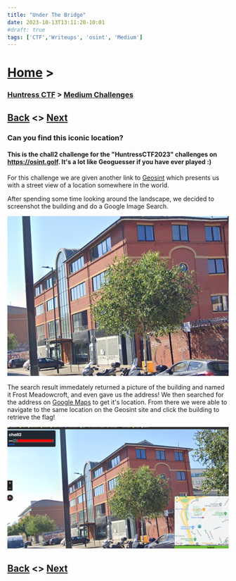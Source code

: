 ```yaml
---
title: "Under The Bridge"
date: 2023-10-13T13:11:20-10:01
#draft: true
tags: ['CTF','Writeups', 'osint', 'Medium']
---
```

 
# [Home](https://jjolley91.github.io/blog/) >

###  [Huntress CTF](https://jjolley91.github.io/blog/huntress_ctf_2023) >  [Medium Challenges](https://jjolley91.github.io/blog/huntress_ctf_2023/2.Medium/)

## [Back](https://jjolley91.github.io/blog/huntress_ctf_2023/operation_not_found)  <> [Next](https://jjolley91.github.io/blog/huntress_ctf_2023/2.Medium/opendir) 

### Can you find this iconic location?

#### This is the chall2 challenge for the "HuntressCTF2023" challenges on https://osint.golf. It's a lot like Geoguesser if you have ever played :) 


For this challenge we are given another link to [Geosint](https://osint.golf/HuntressCTF2023-chall1/) which presents us with a street view of a location somewhere in the world.

After spending some time looking around the landscape, we decided to screenshot the building and do a Google Image Search. 

![utb1](https://github.com/jjolley91/blog/blob/main/static/Huntress_CTF_2023/under_the_bridge_1.png?raw=true)


The search result immedately returned a picture of the building and named it Frost Meadowcroft, and even gave us the address! We then searched for the address on [Google Maps](https://www.google.com/maps/) to get it's location. From there we were able to navigate to the same location on the Geosint site and click the building to retrieve the flag!


![utb2](https://github.com/jjolley91/blog/blob/main/static/Huntress_CTF_2023/under_the_bridge_2.png?raw=true)

## [Back](https://jjolley91.github.io/blog/huntress_ctf_2023/operation_not_found)  <> [Next](https://jjolley91.github.io/blog/huntress_ctf_2023/2.Medium/opendir) 
